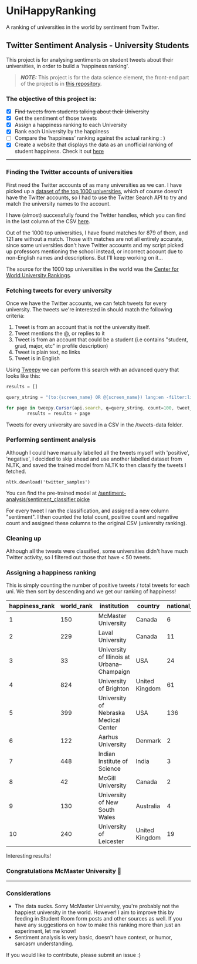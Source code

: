 # UniHappyRanking

A ranking of universities in the world by sentiment from Twitter. 

## Twitter Sentiment Analysis - University Students

This project is for analysing sentiments on student tweets about their universities, in order to build a 'happiness ranking'.

> **_NOTE:_**  This project is for the data science element, the front-end part of the project is in [this repository](https://github.com/basharovV/UniHappyRanking-Web).

### The objective of this project is:
- [x] ~~Find tweets from students talking about their University~~
- [x] Get the sentiment of those tweets
- [x] Assign a happiness ranking to each University
- [x] Rank each University by the happiness
- [ ] Compare the 'happiness' ranking against the actual ranking : ) 
- [x] Create a website that displays the data as an unofficial ranking of student happiness. Check it out [here](https://uni-happy-ranking.herokuapp.com)
----

### Finding the Twitter accounts of universities
First need the Twitter accounts of as many universities as we can. I have picked up a [dataset of the top 1000 universities](https://www.kaggle.com/mylesoneill/world-university-rankings), which of course doesn't have the Twitter accounts, so I had to use the Twitter Search API to try and match the university names to the account. 

I have (almost) successfully found the Twitter handles, which you can find in the last column of the CSV [here](./world_rankings_with_twitter.csv). 

Out of the 1000 top universities, I have found matches for 879 of them, and 121 are without a match. Those with matches are not all entirely accurate, since some universities don't have Twitter accounts and my script picked up professors mentioning the school instead, or incorrect account due to non-English names and descriptions. But I'll keep working on it...

The source for the 1000 top universities in the world was the [Center for World University Rankings](http://cwur.org/).

### Fetching tweets for every university
Once we have the Twitter accounts, we can fetch tweets for every university. The tweets we're interested in should match the following criteria:
1. Tweet is from an account that is _not_ the university itself.
2. Tweet mentions the @<university>, or replies to it
3. Tweet is from an account that could be a student (i.e contains "student, grad, major, etc" in profile description)
4. Tweet is plain text, no links
5. Tweet is in English

Using [Tweepy](https://github.com/tweepy/tweepy) we can perform this search with an advanced query that looks like this:

```js
results = []

query_string = "(to:{screen_name} OR @{screen_name}) lang:en -filter:links".format(screen_name=screen_name)

for page in tweepy.Cursor(api.search, q=query_string, count=100, tweet_mode='extended').pages(5):
        results = results + page
```

Tweets for every university are saved in a CSV in the /tweets-data folder.

### Performing sentiment analysis

Although I could have manually labelled all the tweets myself with 'positive', 'negative', I decided to skip ahead and use another labelled dataset from NLTK, and saved the trained model from NLTK to then classify the tweets I fetched. 
```
nltk.download('twitter_samples')
```
You can find the pre-trained model at [/sentiment-analysis/sentiment_classifier.picke](./sentiment-analysis/sentiment_classifier.picke)

For every tweet I ran the classification, and assigned a new column "sentiment". I then counted the total count, positive count and negative count and assigned these columns to the original CSV (university ranking).

### Cleaning up
Although all the tweets were classified, some universities didn't have much Twitter activity, so I filtered out those that have < 50 tweets. 

### Assigning a happiness ranking
This is simply counting the number of positive tweets / total tweets for each uni. We then sort by descending and we get our ranking of happiness! 

happiness_rank | world_rank | institution | country | national_rank
--- | --- | --- | --- | ---
1 | 150	| McMaster University	| Canada | 6
2 | 229	| Laval University |	Canada | 11
3 | 33	| University of Illinois at Urbana–Champaign |	USA	| 24
4 | 824	| University of Brighton | United Kingdom |	61
5 | 399 |	University of Nebraska Medical Center	| USA	| 136
6 | 122 |	Aarhus University	| Denmark	| 2
7 | 448 |	Indian Institute of Science	| India	| 3
8 | 42 | McGill University	| Canada| 2
9 | 130	| University of New South Wales	| Australia |	4
10 | 240	| University of Leicester	| United Kingdom	| 19

Interesting results! 

### Congratulations McMaster University 🥳 

----

### Considerations
- The data sucks. Sorry McMaster University, you're probably not the happiest university in the world. However! I aim to improve this by feeding in Student Room form posts and other sources as well. If you have any suggestions on how to make this ranking more than just an experiment, let me know! 
- Sentiment analysis is very basic, doesn't have context, or humor, sarcasm understanding.

If you would like to contribute, please submit an issue :) 
